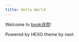 ```yaml
---
title: Hello World
---
```

Welcome to [book诗意](https://bookshiyi.github.io/)! 

Powered by HEXO theme by next